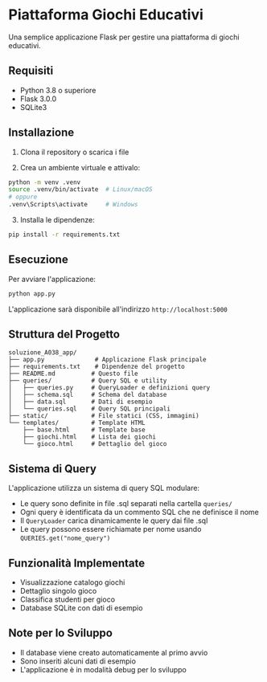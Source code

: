 # Piattaforma Giochi Educativi

Una semplice applicazione Flask per gestire una piattaforma di giochi educativi.

## Requisiti

- Python 3.8 o superiore
- Flask 3.0.0
- SQLite3

## Installazione

1. Clona il repository o scarica i file

2. Crea un ambiente virtuale e attivalo:

```bash
python -m venv .venv
source .venv/bin/activate  # Linux/macOS
# oppure
.venv\Scripts\activate     # Windows
```

3. Installa le dipendenze:

```bash
pip install -r requirements.txt
```

## Esecuzione

Per avviare l'applicazione:

```bash
python app.py
```

L'applicazione sarà disponibile all'indirizzo `http://localhost:5000`

## Struttura del Progetto

```
soluzione_A038_app/
├── app.py              # Applicazione Flask principale
├── requirements.txt    # Dipendenze del progetto
├── README.md          # Questo file
├── queries/           # Query SQL e utility
│   ├── queries.py     # QueryLoader e definizioni query
│   ├── schema.sql     # Schema del database
│   ├── data.sql       # Dati di esempio
│   └── queries.sql    # Query SQL principali
├── static/            # File statici (CSS, immagini)
└── templates/         # Template HTML
    ├── base.html      # Template base
    ├── giochi.html    # Lista dei giochi
    └── gioco.html     # Dettaglio del gioco
```

## Sistema di Query

L'applicazione utilizza un sistema di query SQL modulare:

- Le query sono definite in file .sql separati nella cartella `queries/`
- Ogni query è identificata da un commento SQL che ne definisce il nome
- Il `QueryLoader` carica dinamicamente le query dai file .sql
- Le query possono essere richiamate per nome usando `QUERIES.get("nome_query")`

## Funzionalità Implementate

- Visualizzazione catalogo giochi
- Dettaglio singolo gioco
- Classifica studenti per gioco
- Database SQLite con dati di esempio

## Note per lo Sviluppo

- Il database viene creato automaticamente al primo avvio
- Sono inseriti alcuni dati di esempio
- L'applicazione è in modalità debug per lo sviluppo
